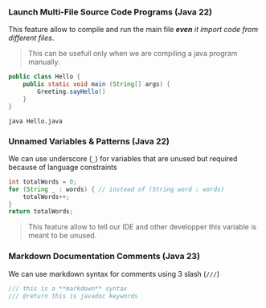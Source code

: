 ### Launch Multi-File Source Code Programs (Java 22)

This feature allow to compile and run the main file ***even** it import code from different files*.

> This can be usefull only when we are compiling a java program manually.

```java
public class Hello {
    public static void main (String[] args) {
        Greeting.sayHello()
    }
}
```
```shell
java Hello.java
```

### Unnamed Variables & Patterns (Java 22)

We can use underscore (`_`) for variables that are unused but required because of language constraints

```java
int totalWords = 0;
for (String _ : words) { // instead of (String word : words)
    totalWords++;
}
return totalWords;
```
> This feature allow to tell our IDE and other developper this variable is meant to be unused.

### Markdown Documentation Comments (Java 23)

We can use markdown syntax for comments using 3 slash (`///`)
```java
/// this is a **markdown** syntax
/// @return this is javadoc keywords
```